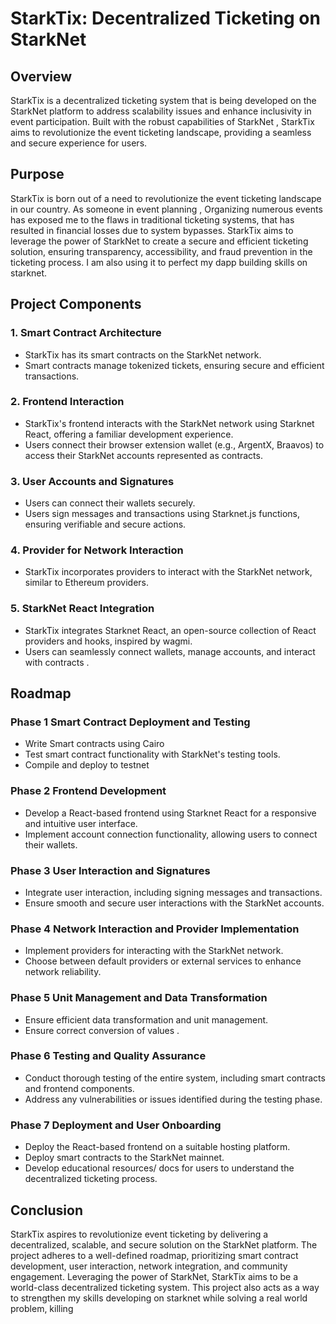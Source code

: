 # StarkTix: Decentralized Ticketing on StarkNet

## Overview

StarkTix is a decentralized ticketing system that is being developed on the StarkNet platform to address scalability issues and enhance inclusivity in event participation. Built with the robust capabilities of StarkNet , StarkTix aims to revolutionize the event ticketing landscape, providing a seamless and secure experience for users.

## Purpose

StarkTix is born out of a need to revolutionize the event ticketing landscape in our country. As someone in event planning , Organizing numerous events has exposed me to  the flaws in traditional ticketing systems, that has resulted in financial losses due to system bypasses. StarkTix aims to leverage the power of StarkNet to create a secure and efficient ticketing solution, ensuring transparency, accessibility, and fraud prevention in the ticketing process. I am also using it to perfect my dapp building skills on starknet.

## Project Components

### 1. Smart Contract Architecture
- StarkTix has its smart contracts on the StarkNet network.
- Smart contracts manage tokenized tickets, ensuring secure and efficient transactions.

### 2. Frontend Interaction
- StarkTix's frontend interacts with the StarkNet network using Starknet React, offering a familiar development experience.
- Users connect their browser extension wallet (e.g., ArgentX, Braavos) to access their StarkNet accounts represented as contracts.

### 3. User Accounts and Signatures
- Users can connect their wallets securely.
- Users sign messages and transactions using Starknet.js functions, ensuring verifiable and secure actions.

### 4. Provider for Network Interaction
- StarkTix incorporates providers to interact with the StarkNet network, similar to Ethereum providers.


### 5. StarkNet React Integration
- StarkTix integrates Starknet React, an open-source collection of React providers and hooks, inspired by wagmi.
- Users can seamlessly connect wallets, manage accounts, and interact with contracts .

## Roadmap 

### Phase 1 Smart Contract Deployment and Testing

- Write Smart contracts using Cairo 
- Test smart contract functionality with StarkNet's testing tools. 
- Compile and deploy to testnet 

### Phase 2 Frontend Development

- Develop a React-based frontend using Starknet React for a responsive and intuitive user interface. 
- Implement account connection functionality, allowing users to connect their wallets. 

### Phase 3 User Interaction and Signatures

- Integrate user interaction, including signing messages and transactions.
- Ensure smooth and secure user interactions with the StarkNet accounts.

### Phase 4 Network Interaction and Provider Implementation

- Implement providers for interacting with the StarkNet network. 
- Choose between default providers or external services to enhance network reliability. 

### Phase 5 Unit Management and Data Transformation

- Ensure efficient data transformation and unit management.
- Ensure correct conversion of values .

### Phase 6 Testing and Quality Assurance

- Conduct thorough testing of the entire system, including smart contracts and frontend components.
- Address any vulnerabilities or issues identified during the testing phase.

### Phase 7 Deployment and User Onboarding

- Deploy the React-based frontend on a suitable hosting platform.
- Deploy smart contracts to the StarkNet mainnet.
- Develop educational resources/ docs  for users to understand the decentralized ticketing process.


## Conclusion

StarkTix aspires to revolutionize event ticketing by delivering a decentralized, scalable, and secure solution on the StarkNet platform. The project adheres to a well-defined roadmap, prioritizing smart contract development, user interaction, network integration, and community engagement. Leveraging the power of StarkNet, StarkTix aims to be a world-class decentralized ticketing system. This project also acts as a way to strengthen my skills developing on starknet while solving a real world problem, killing
